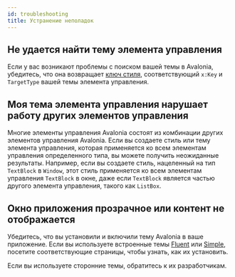 ```yaml
---
id: troubleshooting
title: Устранение неполадок
---
```


## Не удается найти тему элемента управления

Если у вас возникают проблемы с поиском вашей темы в Avalonia, убедитесь, что она возвращает [ключ стиля](styles#style-key), соответствующий `x:Key` и `TargetType` вашей темы элемента управления.

## Моя тема элемента управления нарушает работу других элементов управления

Многие элементы управления Avalonia состоят из комбинации других элементов управления Avalonia. Если вы создаете стиль или тему элемента управления, которая применяется ко всем элементам управления определенного типа, вы можете получить неожиданные результаты. Например, если вы создаете стиль, нацеленный на тип `TextBlock` в `Window`, этот стиль применяется ко всем элементам управления `TextBlock` в окне, даже если `TextBlock` является частью другого элемента управления, такого как `ListBox`.

## Окно приложения прозрачное или контент не отображается

Убедитесь, что вы установили и включили тему Avalonia в ваше приложение. 
Если вы используете встроенные темы [Fluent](themes/fluent.md) или [Simple](themes/simple.md), посетите соответствующие страницы, чтобы узнать, как их установить.

Если вы используете сторонние темы, обратитесь к их разработчикам.